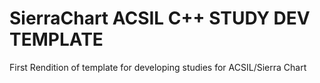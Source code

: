 # SierraChart ACSIL C++ STUDY DEV TEMPLATE
First Rendition of template for developing
studies for ACSIL/Sierra Chart
